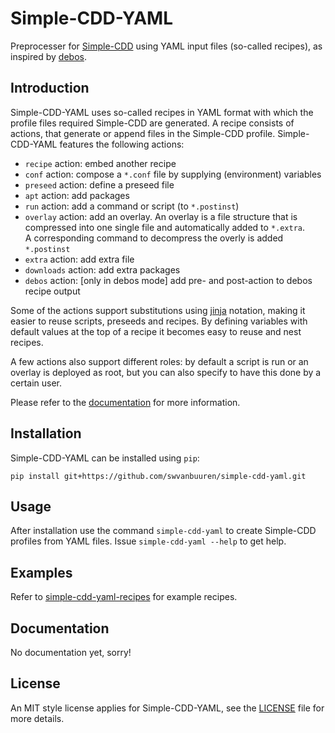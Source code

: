 # Simple-CDD-YAML

Preprocesser for [Simple-CDD](https://salsa.debian.org/debian/simple-cdd) using
YAML input files (so-called recipes), as inspired by
[debos](https://github.com/go-debos/debos).

## Introduction

Simple-CDD-YAML uses so-called recipes in YAML format with which the profile
files required Simple-CDD are generated. A recipe consists of actions, that
generate or append files in the Simple-CDD profile. Simple-CDD-YAML features the
following actions:

- `recipe` action: embed another recipe
- `conf` action: compose a `*.conf` file by supplying (environment) variables
- `preseed` action: define a preseed file
- `apt` action: add packages
- `run` action: add a command or script (to `*.postinst`)
- `overlay` action: add an overlay. An overlay is a file structure that is
  compressed into one single file and automatically added to `*.extra`.  
  A corresponding command to decompress the overly is added `*.postinst`
- `extra` action: add extra file
- `downloads` action: add extra packages
- `debos` action: [only in debos mode] add pre- and post-action to debos recipe
  output

Some of the actions support substitutions using
[jinja](https://palletsprojects.com/p/jinja/) notation, making it easier to
reuse scripts, preseeds and recipes. By defining variables with default values
at the top of a recipe it becomes easy to reuse and nest recipes.

A few actions also support different roles: by default a script is run or an
overlay is deployed as root, but you can also specify to have this done by a
certain user.

Please refer to the [documentation](#documentation) for more information.

## Installation

Simple-CDD-YAML can be installed using `pip`:
```
pip install git+https://github.com/swvanbuuren/simple-cdd-yaml.git
```

## Usage

After installation use the command `simple-cdd-yaml` to create Simple-CDD
profiles from YAML files. Issue `simple-cdd-yaml --help` to get help.

## Examples

Refer to
[simple-cdd-yaml-recipes](https://github.com/swvanbuuren/simple-cdd-yaml-recipes)
for example recipes.

## Documentation

No documentation yet, sorry!

## License

An MIT style license applies for Simple-CDD-YAML, see the [LICENSE](LICENSE)
file for more details.
